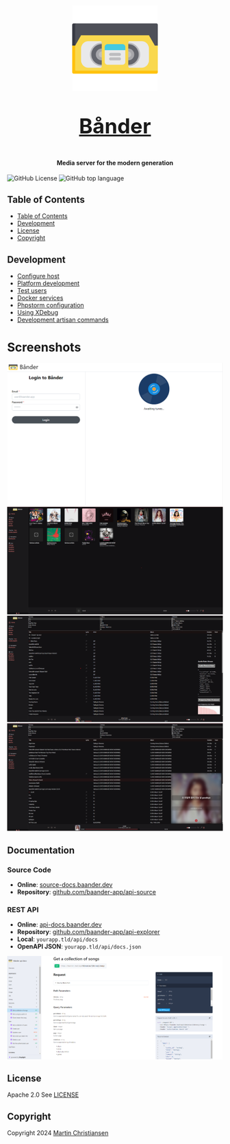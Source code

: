 <div align="center">
    <a href="https://baander.app" target="_blank">
        <img src="/docs/assets/baander-logo.svg" width="200" alt="Baander Logo">
        <p style="font-weight:bold;font-size:48px">Bånder</p>
    </a>
</div>


<h4 align="center">Media server for the modern generation</h4>

<div>
    <img alt="GitHub License" src="https://img.shields.io/github/license/baander-app/baander">
    <img alt="GitHub top language" src="https://img.shields.io/github/languages/top/baander-app/baander">

</div>

## Table of Contents

<!-- TOC -->
  * [Table of Contents](#table-of-contents)
  * [Development](#development)
  * [License](#license)
  * [Copyright](#copyright)
<!-- TOC -->

## Development

- [Configure host](/docs/dev_setup_host.md)
- [Platform development](/docs/dev_workflow.md)
- [Test users](/docs/dev_users.md)
- [Docker services](/docs/dev_docker_services.md)
- [Phpstorm configuration](/docs/phpstorm.md)
- [Using XDebug](/docs/xdebug.md)
- [Development artisan commands](docs/dev_artisan_commands.md)

# Screenshots

![#login page](/docs/images/readme/page_login.png)
![#albums page](/docs/images/readme/page_albums.png)
![#songs page](/docs/images/readme/page_songs.png)
![#songs lyrics page](/docs/images/readme/page_songs_lyrics.png)

## Documentation

### Source Code
- **Online**: [source-docs.baander.dev](https://source-docs.baander.dev)
- **Repository**: [github.com/baander-app/api-source](https://github.com/baander-app/api-source)

### REST API
- **Online**: [api-docs.baander.dev](https://api-docs.baander.dev)
- **Repository**: [github.com/baander-app/api-explorer](https://github.com/baander-app/api-explorer)
- **Local**: `yourapp.tld/api/docs`
- **OpenAPI JSON**: `yourapp.tld/api/docs.json`

![API Documentation](/docs/images/readme/page_api_docs.png)

## License

Apache 2.0 See [LICENSE](/LICENSE)

## Copyright

Copyright 2024 <a href="https://www.juul.xyz/">Martin Christiansen</a>
